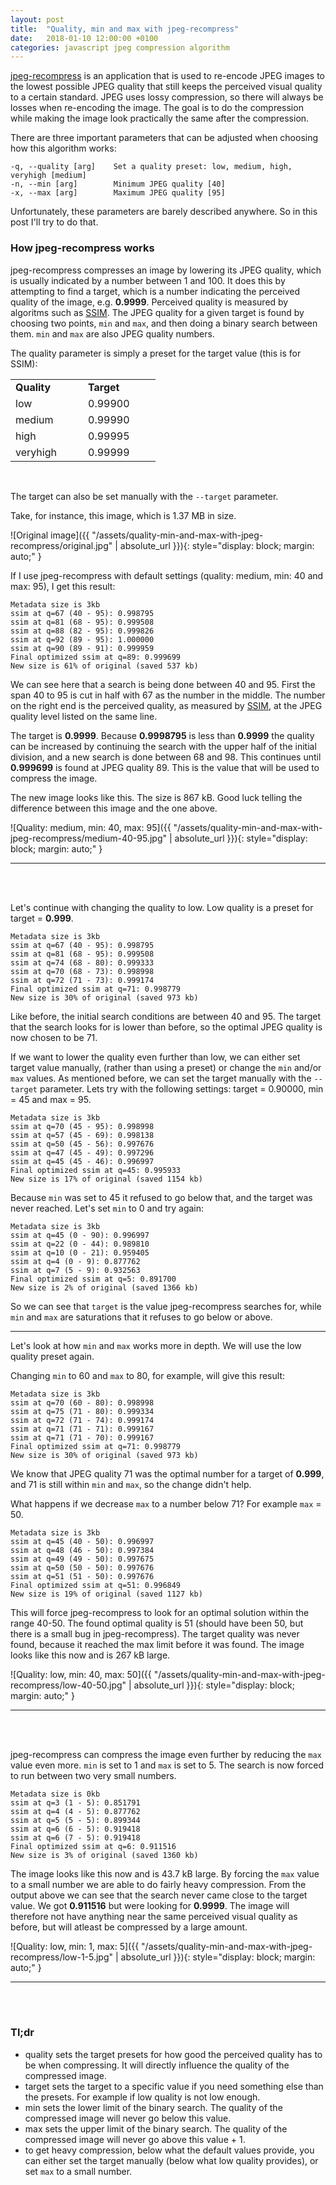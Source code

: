 ```yaml
---
layout: post
title:  "Quality, min and max with jpeg-recompress"
date:   2018-01-10 12:00:00 +0100
categories: javascript jpeg compression algorithm
---
```


[jpeg-recompress][github-jpeg-recompress] is an application that is used to re-encode
JPEG images to the lowest possible JPEG quality that still keeps the perceived visual
quality to a certain standard. JPEG uses lossy compression, so there will always be
losses when re-encoding the image. The goal is to do the compression while making the
image look practically the same after the compression.

There are three important parameters that can be adjusted when choosing how this
algorithm works:

```
-q, --quality [arg]    Set a quality preset: low, medium, high, veryhigh [medium]
-n, --min [arg]        Minimum JPEG quality [40]
-x, --max [arg]        Maximum JPEG quality [95]
```

Unfortunately, these parameters are barely described anywhere. So in this post I'll
try to do that.

### How jpeg-recompress works

jpeg-recompress compresses an image by lowering its JPEG quality, which is usually
indicated by a number between 1 and 100. It does this by attempting to find a target,
which is a number indicating the perceived quality of the image, e.g. **0.9999**.
Perceived quality is measured by algoritms such as [SSIM][wikipedia-ssim]. The JPEG
quality for a given target is found by choosing two points, `min` and `max`, and then
doing a binary search between them. `min` and `max` are also JPEG quality numbers.

The quality parameter is simply a preset for the target value (this is for SSIM):

<table>
  <tr>
    <td style="width: 100px; font-weight: bold;">Quality</td>
    <td style="width: 100px; font-weight: bold;">Target</td>
  </tr>
  <tr>
    <td style="width: 100px">low</td>
    <td style="width: 100px">0.99900</td>
  </tr>
  <tr>
    <td style="width: 100px">medium</td>
    <td style="width: 100px">0.99990</td>
  </tr>
  <tr>
    <td style="width: 100px">high</td>
    <td style="width: 100px">0.99995</td>
  </tr>
  <tr>
    <td style="width: 100px">veryhigh</td>
    <td style="width: 100px">0.99999</td>
  </tr>
</table>
<br>

The target can also be set manually with the `--target` parameter.

Take, for instance, this image, which is 1.37 MB in size.

![Original image]({{ "/assets/quality-min-and-max-with-jpeg-recompress/original.jpg" | absolute_url }}){: style="display: block; margin: auto;" }

If I use jpeg-recompress with default settings (quality: medium, min: 40 and max: 95),
I get this result:

```
Metadata size is 3kb
ssim at q=67 (40 - 95): 0.998795
ssim at q=81 (68 - 95): 0.999508
ssim at q=88 (82 - 95): 0.999826
ssim at q=92 (89 - 95): 1.000000
ssim at q=90 (89 - 91): 0.999959
Final optimized ssim at q=89: 0.999699
New size is 61% of original (saved 537 kb)
```

We can see here that a search is being done between 40 and 95. First the span 40 to 95 is
cut in half with 67 as the number in the middle. The number on the right end is the perceived
quality, as measured by [SSIM][wikipedia-ssim], at the JPEG quality level listed on the
same line.

The target is **0.9999**. Because **0.9998795** is less than **0.9999** the quality can be
increased by continuing the search with the upper half of the initial division, and a new
search is done between 68 and 98. This continues until **0.999699** is found at JPEG quality 89.
This is the value that will be used to compress the image.

The new image looks like this. The size is 867 kB. Good luck telling the difference between
this image and the one above.

![Quality: medium, min: 40, max: 95]({{ "/assets/quality-min-and-max-with-jpeg-recompress/medium-40-95.jpg" | absolute_url }}){: style="display: block; margin: auto;" }

---
<br><br>

Let's continue with changing the quality to low. Low quality is a preset for target = **0.999**.

```
Metadata size is 3kb
ssim at q=67 (40 - 95): 0.998795
ssim at q=81 (68 - 95): 0.999508
ssim at q=74 (68 - 80): 0.999333
ssim at q=70 (68 - 73): 0.998998
ssim at q=72 (71 - 73): 0.999174
Final optimized ssim at q=71: 0.998779
New size is 30% of original (saved 973 kb)
```

Like before, the initial search conditions are between 40 and 95. The target that the search
looks for is lower than before, so the optimal JPEG quality is now chosen to be 71.

If we want to lower the quality even further than low, we can either set target value manually,
(rather than using a preset) or change the `min` and/or `max` values. As mentioned before, we can
set the target manually with the `--target` parameter. Lets try with the following settings:
target = 0.90000, min = 45 and max = 95.

```
Metadata size is 3kb
ssim at q=70 (45 - 95): 0.998998
ssim at q=57 (45 - 69): 0.998138
ssim at q=50 (45 - 56): 0.997676
ssim at q=47 (45 - 49): 0.997296
ssim at q=45 (45 - 46): 0.996997
Final optimized ssim at q=45: 0.995933
New size is 17% of original (saved 1154 kb)
```

Because `min` was set to 45 it refused to go below that, and the target was never reached. Let's set
`min` to 0 and try again:

```
Metadata size is 3kb
ssim at q=45 (0 - 90): 0.996997
ssim at q=22 (0 - 44): 0.989810
ssim at q=10 (0 - 21): 0.959405
ssim at q=4 (0 - 9): 0.877762
ssim at q=7 (5 - 9): 0.932563
Final optimized ssim at q=5: 0.891700
New size is 2% of original (saved 1366 kb)
```

So we can see that `target` is the value jpeg-recompress searches for, while `min` and `max` are
saturations that it refuses to go below or above.

---

Let's look at how `min` and `max` works more in depth. We will use the low quality preset again.

Changing `min` to 60 and `max` to 80, for example, will give this result:

```
Metadata size is 3kb
ssim at q=70 (60 - 80): 0.998998
ssim at q=75 (71 - 80): 0.999334
ssim at q=72 (71 - 74): 0.999174
ssim at q=71 (71 - 71): 0.999167
ssim at q=71 (71 - 70): 0.999167
Final optimized ssim at q=71: 0.998779
New size is 30% of original (saved 973 kb)
```

We know that JPEG quality 71 was the optimal number for a target of **0.999**, and 71 is still
within `min` and `max`, so the change didn't help.

What happens if we decrease `max` to a number below 71? For example `max` = 50.

```
Metadata size is 3kb
ssim at q=45 (40 - 50): 0.996997
ssim at q=48 (46 - 50): 0.997384
ssim at q=49 (49 - 50): 0.997675
ssim at q=50 (50 - 50): 0.997676
ssim at q=51 (51 - 50): 0.997676
Final optimized ssim at q=51: 0.996849
New size is 19% of original (saved 1127 kb)
```

This will force jpeg-recompress to look for an optimal solution within the range 40-50. The
found optimal quality is 51 (should have been 50, but there is a small bug in jpeg-recompress).
The target quality was never found, because it reached the max limit before it was found.
The image looks like this now and is 267 kB large.

![Quality: low, min: 40, max: 50]({{ "/assets/quality-min-and-max-with-jpeg-recompress/low-40-50.jpg" | absolute_url }}){: style="display: block; margin: auto;" }

---
<br><br>

jpeg-recompress can compress the image even further by reducing the `max` value even more.
`min` is set to 1 and `max` is set to 5. The search is now forced to run between two very
small numbers.

```
Metadata size is 0kb
ssim at q=3 (1 - 5): 0.851791
ssim at q=4 (4 - 5): 0.877762
ssim at q=5 (5 - 5): 0.899344
ssim at q=6 (6 - 5): 0.919418
ssim at q=6 (7 - 5): 0.919418
Final optimized ssim at q=6: 0.911516
New size is 3% of original (saved 1360 kb)
```

The image looks like this now and is 43.7 kB large. By forcing the `max` value to a small
number we are able to do fairly heavy compression. From the output above we can see that
the search never came close to the target value. We got **0.911516** but were looking for
**0.9999**. The image will therefore not have anything near the same perceived visual quality
as before, but will atleast be compressed by a large amount.

![Quality: low, min: 1, max: 5]({{ "/assets/quality-min-and-max-with-jpeg-recompress/low-1-5.jpg" | absolute_url }}){: style="display: block; margin: auto;" }

---
<br><br>

### Tl;dr

- quality sets the target presets for how good the perceived quality has to be when
  compressing. It will directly influence the quality of the compressed image.
- target sets the target to a specific value if you need something else than the
  presets. For example if low quality is not low enough.
- min sets the lower limit of the binary search. The quality of the compressed image will
  never go below this value.
- max sets the upper limit of the binary search. The quality of the compressed image will
  never go above this value + 1.
- to get heavy compression, below what the default values provide, you can either set
  the target manually (below what low quality provides), or set `max` to a small number.

[github-jpeg-recompress]: https://github.com/danielgtaylor/jpeg-archive
[wikipedia-ssim]: https://en.wikipedia.org/wiki/Structural_similarity
